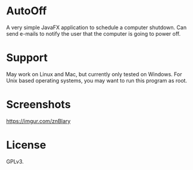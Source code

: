 # AutoOff
A very simple JavaFX application to schedule a computer shutdown. Can send e-mails to notify
the user that the computer is going to power off.

# Support
May work on Linux and Mac, but currently only tested on Windows. For Unix based operating systems, you may want
to run this program as root.

# Screenshots
https://imgur.com/znBlary

# License
GPLv3.
